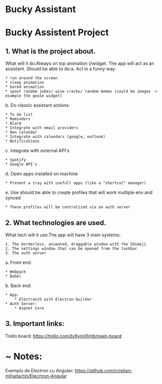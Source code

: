 # Bucky Assistant

# Bucky Assistent Project

## 1. What is the project about.

What will it do:Always on top animation (/widget. The app will act as an assistant. Should be able to do:a. Act in a funny way: 

	* run around the screen
	* sleep animation
	* bored animation
	* spout random jokes/ wise cracks/ random memes (could be images -> example the goose widget)

b. Do classic assistant actions:

	* To do list
	* Reminders
	* Alarm
	* Integrate with email providers
	* Own calendar
	* Integrate with calendars (google, outlook)
	* Notifications

c. Integrate with external API's

	* Spotify
	* Google API's

d. Open apps installed on machine

	* Present a tray with usefull apps (like a "shortcut" manager)
  
e. Use should be able to create profiles that will work multiple env and synced

	* These profiles will be centralized via an auth server 



## 2. What technologies are used.

What tech will it use:The app will have 3 main systems:

	1. The borderless, animated, draggable window with the Shimeji
	2. The settings window that can be opened from the taskbar
	3. The auth server

a. Front end:

	* Webpack
	* Babel

b. Back end:

	* App:
		* ElectronJS with Electron-builder
	* Auth Server:
		* Aspnet Core



## 3. Important links:

Trello board: https://trello.com/b/KyjnXhHb/main-board


# ~ Notes:

Exemplu de Electron cu Angular: https://github.com/cristian-mihaitactin/Elecrtron-Angular
